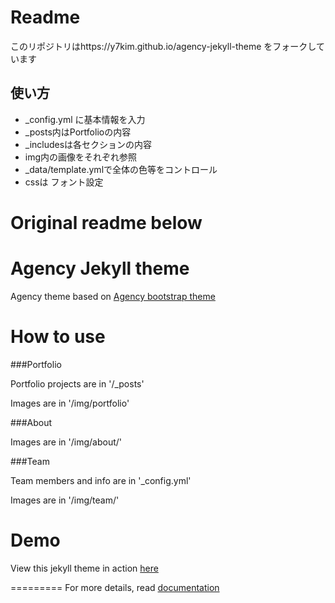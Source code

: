 
# Readme

このリポジトリはhttps://y7kim.github.io/agency-jekyll-theme をフォークしています

## 使い方

- _config.yml に基本情報を入力
- _posts内はPortfolioの内容
- _includesは各セクションの内容
- img内の画像をそれぞれ参照
- _data/template.ymlで全体の色等をコントロール
- cssは フォント設定

# Original readme below

Agency Jekyll theme
====================

Agency theme based on [Agency bootstrap theme ](https://startbootstrap.com/template-overviews/agency/)

# How to use

###Portfolio 

Portfolio projects are in '/_posts'

Images are in '/img/portfolio'

###About

Images are in '/img/about/'

###Team

Team members and info are in '_config.yml'

Images are in '/img/team/'


# Demo

View this jekyll theme in action [here](https://y7kim.github.io/agency-jekyll-theme)

=========
For more details, read [documentation](http://jekyllrb.com/)
